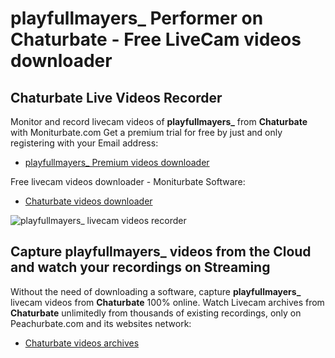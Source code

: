 # playfullmayers_ Performer on Chaturbate - Free LiveCam videos downloader

## Chaturbate Live Videos Recorder

Monitor and record livecam videos of **playfullmayers_** from **Chaturbate** with Moniturbate.com
Get a premium trial for free by just and only registering with your Email address:
* [playfullmayers_ Premium videos downloader](https://moniturbate.com/request-demo-licence-key.html)

Free livecam videos downloader - Moniturbate Software:
* [Chaturbate videos downloader](https://moniturbate.com/moniturbate-download-software.html)

![playfullmayers_ livecam videos recorder](https://peachurnet.com/templates/moniturbate-software.png)


## Capture playfullmayers_ videos from the Cloud and watch your recordings on Streaming

Without the need of downloading a software, capture **playfullmayers_** livecam videos from **Chaturbate** 100% online.
Watch Livecam archives from **Chaturbate** unlimitedly from thousands of existing recordings, only on Peachurbate.com and its websites network:
* [Chaturbate videos archives](https://peachurnet.com/)